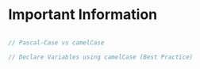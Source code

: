 # Important Information

``` JavaScript

// Pascal-Case vs camelCase

// Declare Variables using camelCase (Best Practice)

```